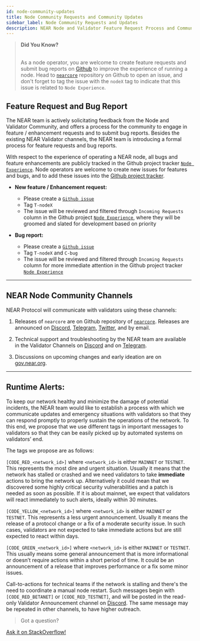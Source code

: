 ```yaml
---
id: node-community-updates
title: Node Community Requests and Community Updates
sidebar_label: Node Community Requests and Updates
description: NEAR Node and Validator Feature Request Process and Community Updates
---
```



<blockquote class="info">
<strong>Did You Know?</strong><br><br>

As a node operator, you are welcome to create feature requests and submit bug reports on [Github](https://github.com/near/nearcore/issues) to improve the experience of running a node. Head to [`nearcore`](https://github.com/near/nearcore/issues) repository on Github to open an issue, and don't forget to tag the issue with the `nodeX` tag to indicate that this issue is related to `Node Experience`.

</blockquote>


## Feature Request and Bug Report

The NEAR team is actively solicitating feedback from the Node and Validator Community, and offers a process for the community to engage in feature / enhancement requests and to submit bug reports. Besides the existing NEAR Validator channels, the NEAR team is introducing a formal process for feature requests and bug reports.

With respect to the experience of operating a NEAR node, all bugs and feature enhancements are publicly tracked in the Github project tracker [`Node Experience`](https://github.com/orgs/near/projects/18). Node operators are welcome to create new issues for features and bugs, and to add these issues into the [Github project tracker](https://github.com/orgs/near/projects/18).

- **New feature / Enhancement request:**
  - Please create a [`Github issue`](https://github.com/near/nearcore/issues)
  - Tag `T-nodeX`
  - The issue will be reviewed and filtered through `Incoming Requests` column in the Github project [`Node Experience`](https://github.com/orgs/near/projects/18), where they will be groomed and slated for development based on priority

- **Bug report:**
  - Please create a [`Github issue`](https://github.com/near/nearcore/issues)
  - Tag `T-nodeX` and `C-bug`
  - The issue will be reviewed and filtered through `Incoming Requests` column for more immediate attention in the Github project tracker [`Node Experience`](https://github.com/orgs/near/projects/18)


---

## NEAR Node Community Channels

NEAR Protocol will communicate with validators using these channels:

1. Releases of `nearcore` are on Github repository of [`nearcore`](https://github.com/near/nearcore/issues). Releases are announced on [Discord](https://discord.gg/ZMPr3VB), [Telegram](https://t.me/near_validators), [Twitter](https://twitter.com/NEARChainStatus), and by email.

2. Technical support and troubleshooting by the NEAR team are available in the Validator Channels on [Discord](https://discord.gg/ZMPr3VB) and on [Telegram](https://t.me/near_validators).

3. Discussions on upcoming changes and early ideation are on [gov.near.org](https://gov.near.org/c/staking-delegation/5).

---

## Runtime Alerts:

To keep our network healthy and minimize the damage of potential incidents, the NEAR team would like to establish a process with which we communicate updates and emergency situations with validators so that they can respond promptly to properly sustain the operations of the network. To this end, we propose that we use different tags in important messages to validators so that they can be easily picked up by automated systems on validators’ end.

The tags we propose are as follows:

`[CODE_RED_<network_id>]` where `<network_id>` is either `MAINNET` or `TESTNET`. This represents the most dire and urgent situation. Usually it means that the network has stalled or crashed and we need validators to take **immediate** actions to bring the network up. Alternatively it could mean that we discovered some highly critical security vulnerabilities and a patch is needed as soon as possible. If it is about mainnet, we expect that validators will react immediately to such alerts, ideally within 30 minutes.

`[CODE_YELLOW_<network_id>]` where `<network_id>` is either `MAINNET` or `TESTNET`. This represents a less urgent announcement. Usually it means the release of a protocol change or a fix of a moderate security issue. In such cases, validators are not expected to take immediate actions but are still expected to react within days.

`[CODE_GREEN_<network_id>]` where `<network_id>` is either `MAINNET` or `TESTNET`. This usually means some general announcement that is more informational or doesn’t require actions within a short period of time. It could be an announcement of a release that improves performance or a fix some minor issues.

Call-to-actions for technical teams if the network is stalling and there's the need to coordinate a manual node restart. Such messages begin with `[CODE_RED_BETANET]` or `[CODE_RED_TESTNET]`, and will be posted in the read-only Validator Announcement channel on [Discord](https://discord.gg/xsrHaCb). The same message may be repeated in other channels, to have higher outreach.

>Got a question?
<a href="https://stackoverflow.com/questions/tagged/nearprotocol">
  <h8>Ask it on StackOverflow!</h8></a>
